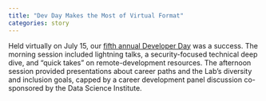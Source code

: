 ```yaml
---
title: "Dev Day Makes the Most of Virtual Format"
categories: story
---
```


Held virtually on July 15, our [fifth annual Developer Day](https://computing.llnl.gov/about/newsroom/dev-day-makes-most-virtual-format) was a success. The morning session included lightning talks, a security-focused technical deep dive, and “quick takes” on remote-development resources. The afternoon session provided presentations about career paths and the Lab’s diversity and inclusion goals, capped by a career development panel discussion co-sponsored by the Data Science Institute.
